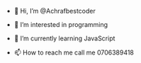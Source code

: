 - 👋 Hi, I’m @Achrafbestcoder
- 👀 I’m interested in programming
- 🌱 I’m currently learning JavaScript

- 📫 How to reach me call me 0706389418

<!---
Achrafbestcoder/Achrafbestcoder is a ✨ special ✨ repository because its `README.md` (this file) appears on your GitHub profile.
You can click the Preview link to take a look at your changes.
--->
